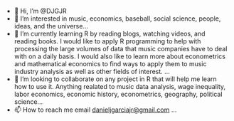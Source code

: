 - 👋 Hi, I’m @DJGJR
- 👀 I’m interested in music, economics, baseball, social science, people, ideas, and the universe...
- 🌱 I’m currently learning R by reading blogs, watching videos, and reading books. I would like to apply R programming to help with processing the large volumes of data that music companies have to deal with on a daily basis. I would also like to learn more about econometrics and mathematical economics to find ways to apply them to music industry analysis as well as other fields of interest. ...
- 💞️ I’m looking to collaborate on any project in R that will help me learn how to use it. Anything realated to music data analysis, wage inequality, labor economics, economic history, econometrics, geography, political science...
- 📫 How to reach me email danieljgarciajr@gmail.com ...

<!---
DJGJR/DJGJR is a ✨ special ✨ repository because its `README.md` (this file) appears on your GitHub profile.
You can click the Preview link to take a look at your changes.
--->
